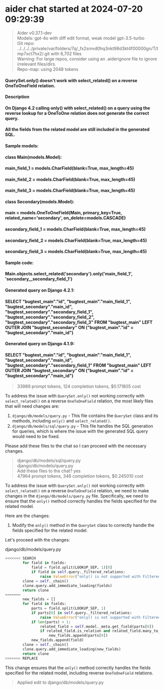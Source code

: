 
# aider chat started at 2024-07-20 09:29:39

> Aider v0.37.1-dev  
> Models: gpt-4o with diff edit format, weak model gpt-3.5-turbo  
> Git repo: ../../../../private/var/folders/7q/_fx2smvd0hq3nkt98d3kt4f00000gn/T/tmp7xct7hx2/.git with 6,702 files  
> Warning: For large repos, consider using an .aiderignore file to ignore irrelevant files/dirs.  
> Repo-map: using 2048 tokens  

#### QuerySet.only() doesn't work with select_related() on a reverse OneToOneField relation.  
#### Description  
#### 	  
#### On Django 4.2 calling only() with select_related() on a query using the reverse lookup for a OneToOne relation does not generate the correct query.  
#### All the fields from the related model are still included in the generated SQL.  
#### Sample models:  
#### class Main(models.Model):  
#### 	main_field_1 = models.CharField(blank=True, max_length=45)  
#### 	main_field_2 = models.CharField(blank=True, max_length=45)  
#### 	main_field_3 = models.CharField(blank=True, max_length=45)  
#### class Secondary(models.Model):  
#### 	main = models.OneToOneField(Main, primary_key=True, related_name='secondary', on_delete=models.CASCADE)  
#### 	secondary_field_1 = models.CharField(blank=True, max_length=45)  
#### 	secondary_field_2 = models.CharField(blank=True, max_length=45)  
#### 	secondary_field_3 = models.CharField(blank=True, max_length=45)  
#### Sample code:  
#### Main.objects.select_related('secondary').only('main_field_1', 'secondary__secondary_field_1')  
#### Generated query on Django 4.2.1:  
#### SELECT "bugtest_main"."id", "bugtest_main"."main_field_1", "bugtest_secondary"."main_id", "bugtest_secondary"."secondary_field_1", "bugtest_secondary"."secondary_field_2", "bugtest_secondary"."secondary_field_3" FROM "bugtest_main" LEFT OUTER JOIN "bugtest_secondary" ON ("bugtest_main"."id" = "bugtest_secondary"."main_id")  
#### Generated query on Django 4.1.9:  
#### SELECT "bugtest_main"."id", "bugtest_main"."main_field_1", "bugtest_secondary"."main_id", "bugtest_secondary"."secondary_field_1" FROM "bugtest_main" LEFT OUTER JOIN "bugtest_secondary" ON ("bugtest_main"."id" = "bugtest_secondary"."main_id")  
> 33989 prompt tokens, 124 completion tokens, $0.171805 cost  

To address the issue with `QuerySet.only()` not working correctly with `select_related()` on a reverse `OneToOneField` relation, the most likely files that will need changes are:

1. `django/db/models/query.py` - This file contains the `QuerySet` class and its methods, including `only()` and `select_related()`.
2. `django/db/models/sql/query.py` - This file handles the SQL generation for queries, which is where the issue with the generated SQL query would need to be fixed.

Please add these files to the chat so I can proceed with the necessary changes.

> django/db/models/sql/query.py  
> django/db/models/query.py  
> Add these files to the chat? yes  
> 47964 prompt tokens, 346 completion tokens, $0.245010 cost  

To address the issue with `QuerySet.only()` not working correctly with `select_related()` on a reverse `OneToOneField` relation, we need to make changes in the `django/db/models/query.py` file. Specifically, we need to ensure that the `only()` method correctly handles the fields specified for the related model.

Here are the changes:

1. Modify the `only()` method in the `QuerySet` class to correctly handle the fields specified for the related model.

Let's proceed with the changes:

django/db/models/query.py
```python
<<<<<<< SEARCH
        for field in fields:
            field = field.split(LOOKUP_SEP, 1)[0]
            if field in self.query._filtered_relations:
                raise ValueError("only() is not supported with FilteredRelation.")
        clone = self._chain()
        clone.query.add_immediate_loading(fields)
        return clone
=======
        new_fields = []
        for field in fields:
            parts = field.split(LOOKUP_SEP, 1)
            if parts[0] in self.query._filtered_relations:
                raise ValueError("only() is not supported with FilteredRelation.")
            if len(parts) > 1:
                related_field = self.model._meta.get_field(parts[0])
                if related_field.is_relation and related_field.many_to_one:
                    new_fields.append(parts[0])
            new_fields.append(field)
        clone = self._chain()
        clone.query.add_immediate_loading(new_fields)
        return clone
>>>>>>> REPLACE
```

This change ensures that the `only()` method correctly handles the fields specified for the related model, including reverse `OneToOneField` relations.

> Applied edit to django/db/models/query.py  
